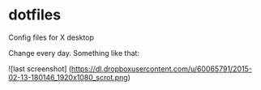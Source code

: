 # dotfiles
Config files for X desktop

Change every day. Something like that:

![last screenshot] (https://dl.dropboxusercontent.com/u/60065791/2015-02-13-180146_1920x1080_scrot.png)

